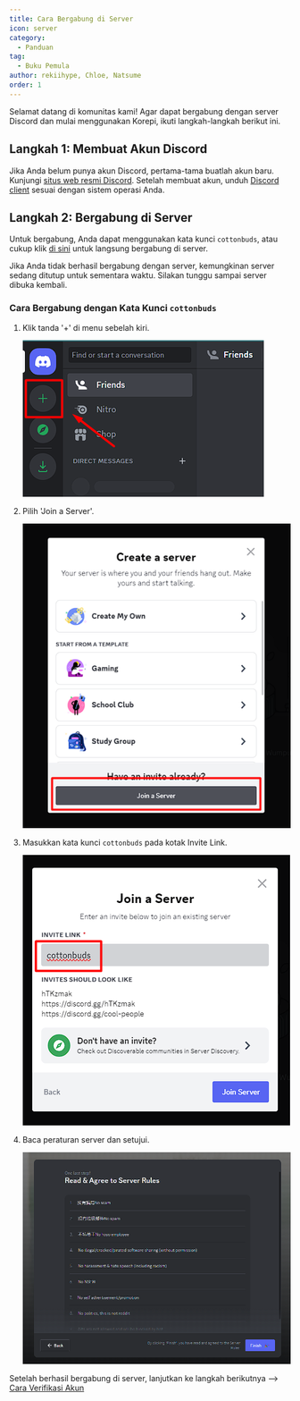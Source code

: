 ```yaml
---
title: Cara Bergabung di Server
icon: server
category:
  - Panduan
tag:
  - Buku Pemula
author: rekiihype, Chloe, Natsume
order: 1
---
```


Selamat datang di komunitas kami! Agar dapat bergabung dengan server Discord dan mulai menggunakan Korepi, ikuti langkah-langkah berikut ini.

## Langkah 1: Membuat Akun Discord

Jika Anda belum punya akun Discord, pertama-tama buatlah akun baru. Kunjungi [situs web resmi Discord](https://discord.com/). Setelah membuat akun, unduh [Discord client](https://discord.com/download) sesuai dengan sistem operasi Anda.

## Langkah 2: Bergabung di Server

Untuk bergabung, Anda dapat menggunakan kata kunci `cottonbuds`, atau cukup klik [di sini](https://discord.gg/cottonbuds) untuk langsung bergabung di server.

Jika Anda tidak berhasil bergabung dengan server, kemungkinan server sedang ditutup untuk sementara waktu. Silakan tunggu sampai server dibuka kembali.

### Cara Bergabung dengan Kata Kunci `cottonbuds`

1. Klik tanda '+' di menu sebelah kiri.

   ![Join Server](/assets/images/docs/202312/join1.png)

2. Pilih 'Join a Server'.

   ![Join Server](/assets/images/docs/202312/join2.png)

3. Masukkan kata kunci `cottonbuds` pada kotak Invite Link.

   ![Join Server](/assets/images/docs/202312/join3.png)

4. Baca peraturan server dan setujui.

   ![Join Server](/assets/images/docs/202312/join4.png)

Setelah berhasil bergabung di server, lanjutkan ke langkah berikutnya --> [Cara Verifikasi Akun](verify.md)
